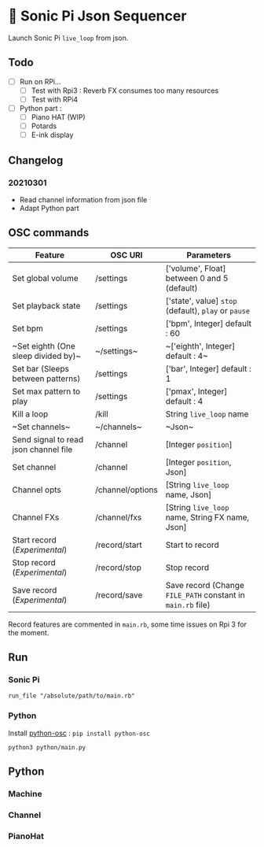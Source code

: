 # :musical_keyboard: Sonic Pi Json Sequencer

Launch Sonic Pi `live_loop` from json.

## Todo

- [ ] Run on RPi...
    - [ ] Test with Rpi3 : Reverb FX consumes too many resources
    - [ ] Test with RPi4
- [ ] Python part :
    - [ ] Piano HAT (WIP)
    - [ ] Potards
    - [ ] E-ink display

## Changelog

### 20210301

- Read channel information from json file
- Adapt Python part

## OSC commands

| Feature                            | OSC URI          | Parameters                                                  |
| ---------------------------------- | ---------------- | ----------------------------------------------------------- |
| Set global volume                  | /settings        | ['volume', Float] between 0 and 5 (default)                 |
| Set playback state                 | /settings        | ['state', value] `stop` (default), `play` or `pause`        |
| Set bpm                            | /settings        | ['bpm', Integer] default : 60                               |
| ~Set eighth (One sleep divided by)~  | ~/settings~        | ~['eighth', Integer] default : 4~                             |
| Set bar (Sleeps between patterns)  | /settings        | ['bar', Integer] default : 1                                |
| Set max pattern to play            | /settings        | ['pmax', Integer] default : 4                               |
| Kill a loop                        | /kill            | String `live_loop` name                                     |
| ~Set channels~                     | ~/channels~      | ~Json~                                                      |
| Send signal to read json channel file  | /channel         | [Integer `position`]                                  |
| Set channel                        | /channel         | [Integer `position`, Json]                                  |
| Channel opts                       | /channel/options | [String `live_loop` name, Json]                             |
| Channel FXs                        | /channel/fxs     | [String `live_loop` name, String FX name, Json]             |
| Start record (*Experimental*)      | /record/start    | Start to record                                             |
| Stop record (*Experimental*)       | /record/stop     | Stop record                                                 |
| Save record (*Experimental*)       | /record/save     | Save record (Change `FILE_PATH` constant in `main.rb` file) |

Record features are commented in `main.rb`, some time issues on Rpi 3 for the moment.

## Run

### Sonic Pi

`run_file "/absolute/path/to/main.rb"`

### Python

Install [python-osc](https://pypi.org/project/python-osc/) : `pip install python-osc`

`python3 python/main.py`

## Python

### Machine

### Channel

### PianoHat
